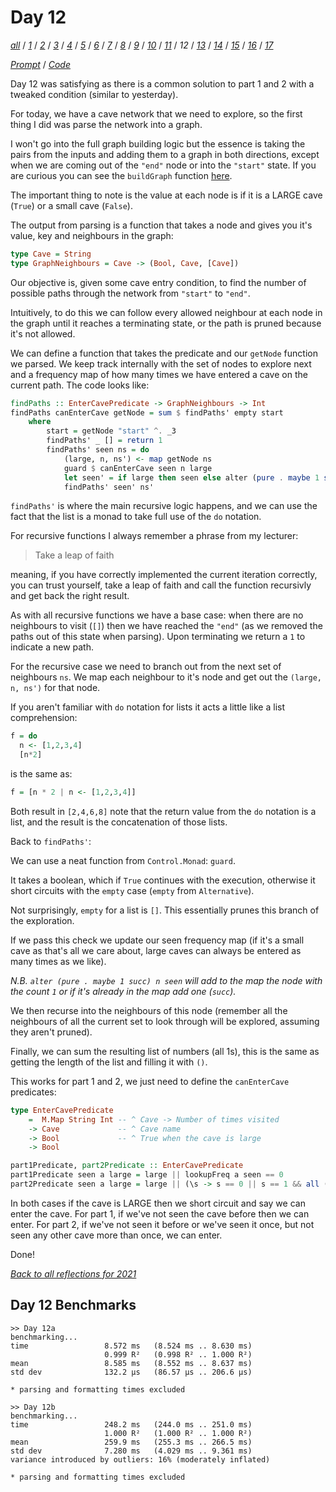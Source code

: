 Day 12
===

<!--
This section is generated and compiled by the build script at ./Build.hs from
the file `./reflections/day12.md`.  If you want to edit this, edit
that file instead!
-->

*[all][reflections]* / *[1][day01]* / *[2][day02]* / *[3][day03]* / *[4][day04]* / *[5][day05]* / *[6][day06]* / *[7][day07]* / *[8][day08]* / *[9][day09]* / *[10][day10]* / *[11][day11]* / *12* / *[13][day13]* / *[14][day14]* / *[15][day15]* / *[16][day16]* / *[17][day17]*

[reflections]: https://github.com/egnwd/advent/blob/main/reflections.md
[day01]: https://github.com/egnwd/advent/blob/2021/reflections-out/day01.md
[day02]: https://github.com/egnwd/advent/blob/2021/reflections-out/day02.md
[day03]: https://github.com/egnwd/advent/blob/2021/reflections-out/day03.md
[day04]: https://github.com/egnwd/advent/blob/2021/reflections-out/day04.md
[day05]: https://github.com/egnwd/advent/blob/2021/reflections-out/day05.md
[day06]: https://github.com/egnwd/advent/blob/2021/reflections-out/day06.md
[day07]: https://github.com/egnwd/advent/blob/2021/reflections-out/day07.md
[day08]: https://github.com/egnwd/advent/blob/2021/reflections-out/day08.md
[day09]: https://github.com/egnwd/advent/blob/2021/reflections-out/day09.md
[day10]: https://github.com/egnwd/advent/blob/2021/reflections-out/day10.md
[day11]: https://github.com/egnwd/advent/blob/2021/reflections-out/day11.md
[day13]: https://github.com/egnwd/advent/blob/2021/reflections-out/day13.md
[day14]: https://github.com/egnwd/advent/blob/2021/reflections-out/day14.md
[day15]: https://github.com/egnwd/advent/blob/2021/reflections-out/day15.md
[day16]: https://github.com/egnwd/advent/blob/2021/reflections-out/day16.md
[day17]: https://github.com/egnwd/advent/blob/2021/reflections-out/day17.md

*[Prompt][d12p]* / *[Code][d12g]*

[d12p]: https://adventofcode.com/2021/day/12
[d12g]: https://github.com/egnwd/advent/blob/main/src/AOC/Challenge/Day12.hs

Day 12 was satisfying as there is a common solution to part 1 and 2 with a tweaked condition (similar to yesterday).

For today, we have a cave network that we need to explore, so the first thing I did was parse the network into a graph.

I won't go into the full graph building logic but the essence is taking the pairs from the inputs and adding them to a graph in both directions,
except when we are coming out of the `"end"` node or into the `"start"` state. If you are curious you can see the `buildGraph` function [here](https://github.com/egnwd/advent/blob/2021/src/AOC/Challenge/Day12.hs#L38).

The important thing to note is the value at each node is if it is a LARGE cave (`True`) or a small cave (`False`).

The output from parsing is a function that takes a node and gives you it's value, key and neighbours in the graph:

```haskell
type Cave = String
type GraphNeighbours = Cave -> (Bool, Cave, [Cave])
```

Our objective is, given some cave entry condition, to find the number of possible paths through the network from `"start"` to `"end"`.

Intuitively, to do this we can follow every allowed neighbour at each node in the graph until it reaches a terminating state,
or the path is pruned because it's not allowed.

We can define a function that takes the predicate and our `getNode` function we parsed.
We keep track internally with the set of nodes to explore next and a frequency map of how many times we have entered a cave on the current path.
The code looks like:

```haskell
findPaths :: EnterCavePredicate -> GraphNeighbours -> Int
findPaths canEnterCave getNode = sum $ findPaths' empty start
    where
        start = getNode "start" ^. _3
        findPaths' _ [] = return 1
        findPaths' seen ns = do
            (large, n, ns') <- map getNode ns
            guard $ canEnterCave seen n large
            let seen' = if large then seen else alter (pure . maybe 1 succ) n seen
            findPaths' seen' ns'
```

`findPaths'` is where the main recursive logic happens,
and we can use the fact that the list is a monad to take full use of the `do` notation.

For recursive functions I always remember a phrase from my lecturer:
> Take a leap of faith

meaning, if you have correctly implemented the current iteration correctly,
you can trust yourself, take a leap of faith and call the function recursivly and get back the right result.

As with all recursive functions we have a base case:
when there are no neighbours to visit (`[]`) then we have reached the `"end"`
(as we removed the paths out of this state when parsing).
Upon terminating we return a `1` to indicate a new path.

For the recursive case we need to branch out from the next set of neighbours `ns`.
We map each neighbour to it's node and get out the `(large, n, ns')` for that node.

If you aren't familiar with `do` notation for lists it acts a little like a list comprehension:

```haskell
f = do
  n <- [1,2,3,4]
  [n*2]
```

is the same as:

```haskell
f = [n * 2 | n <- [1,2,3,4]]
```

Both result in `[2,4,6,8]` note that the return value from the `do` notation is a list,
and the result is the concatenation of those lists.

Back to `findPaths'`:

We can use a neat function from `Control.Monad`: `guard`.

It takes a boolean, which if `True` continues with the execution,
otherwise it short circuits with the `empty` case (`empty` from `Alternative`).

Not surprisingly, `empty` for a list is `[]`. This essentially prunes this branch of the exploration.

If we pass this check we update our seen frequency map (if it's a small cave as that's all we care about,
large caves can always be entered as many times as we like).

_N.B. `alter (pure . maybe 1 succ) n seen` will add to the map the node with the count `1` or if it's already in the map add one (`succ`)._

We then recurse into the neighbours of this node (remember all the neighbours of all the current set to look through will be explored, assuming they aren't pruned).

Finally, we can sum the resulting list of numbers (all 1s), this is the same as getting the length of the list and filling it with `()`.

This works for part 1 and 2, we just need to define the `canEnterCave` predicates:

```haskell
type EnterCavePredicate
    =  M.Map String Int -- ^ Cave -> Number of times visited
    -> Cave             -- ^ Cave name
    -> Bool             -- ^ True when the cave is large
    -> Bool

part1Predicate, part2Predicate :: EnterCavePredicate
part1Predicate seen a large = large || lookupFreq a seen == 0
part2Predicate seen a large = large || (\s -> s == 0 || s == 1 && all (<2) seen) (lookupFreq a seen)
```

In both cases if the cave is LARGE then we short circuit and say we can enter the cave.
For part 1, if we've not seen the cave before then we can enter.
For part 2, if we've not seen it before or we've seen it once, but not seen any other cave more than once, we can enter.

Done!


*[Back to all reflections for 2021][reflections]*

## Day 12 Benchmarks

```
>> Day 12a
benchmarking...
time                 8.572 ms   (8.524 ms .. 8.630 ms)
                     0.999 R²   (0.998 R² .. 1.000 R²)
mean                 8.585 ms   (8.552 ms .. 8.637 ms)
std dev              132.2 μs   (86.57 μs .. 206.6 μs)

* parsing and formatting times excluded

>> Day 12b
benchmarking...
time                 248.2 ms   (244.0 ms .. 251.0 ms)
                     1.000 R²   (1.000 R² .. 1.000 R²)
mean                 259.9 ms   (255.3 ms .. 266.5 ms)
std dev              7.280 ms   (4.029 ms .. 9.361 ms)
variance introduced by outliers: 16% (moderately inflated)

* parsing and formatting times excluded
```
